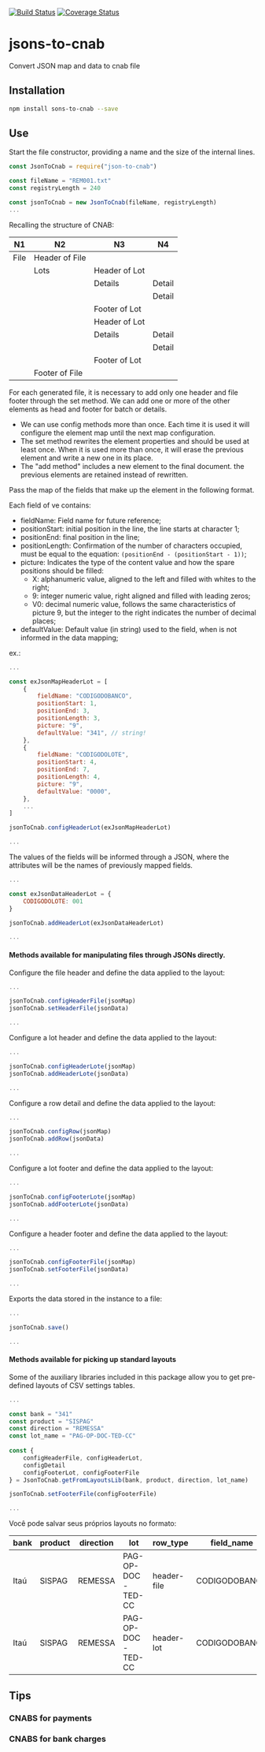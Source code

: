 [![Build Status](https://travis-ci.org/jessicamrbr/jsons-to-cnab.svg?branch=master)](https://travis-ci.org/jessicamrbr/jsons-to-cnab)
[![Coverage Status](https://coveralls.io/repos/github/jessicamrbr/jsons-to-cnab/badge.svg?branch=master)](https://coveralls.io/github/jessicamrbr/jsons-to-cnab?branch=master)

# jsons-to-cnab
Convert JSON map and data to cnab file 

## Installation

```sh
npm install sons-to-cnab --save
```

## Use

Start the file constructor, providing a name and the size of the internal lines.

``` JavaScript
const JsonToCnab = require("json-to-cnab")

const fileName = "REM001.txt"
const registryLength = 240

const jsonToCnab = new JsonToCnab(fileName, registryLength)
...
```

Recalling the structure of CNAB:

| N1      | N2             | N3             | N4      |
| ------- | -------------- | -------------- | ------- |
| File    | Header of File |                |         |
|         | Lots           | Header of Lot  |         |
|         |                | Details        | Detail  |
|         |                |                | Detail  |
|         |                | Footer of Lot  |         |
|         |                | Header of Lot  |         |
|         |                | Details        | Detail  |
|         |                |                | Detail  |
|         |                | Footer of Lot  |         |
|         | Footer of File |                |         |

For each generated file, it is necessary to add only one header and file footer through the set method. We can add one or more of the other elements as head and footer for batch or details.

- We can use config methods more than once. Each time it is used it will configure the element map until the next map configuration.
- The set method rewrites the element properties and should be used at least once. When it is used more than once, it will erase the previous element and write a new one in its place.
- The "add method" includes a new element to the final document. the previous elements are retained instead of rewritten.

Pass the map of the fields that make up the element in the following format.

Each field of ve contains:
- fieldName: Field name for future reference;
- positionStart: initial position in the line, the line starts at character 1;
- positionEnd: final position in the line;
- positionLength: Confirmation of the number of characters occupied, must be equal to the equation: ```(positionEnd - (positionStart - 1))```;
- picture: Indicates the type of the content value and how the spare positions should be filled:
  - X: alphanumeric value, aligned to the left and filled with whites to the right;
  - 9: integer numeric value, right aligned and filled with leading zeros;
  - V0: decimal numeric value, follows the same characteristics of picture 9, but the integer to the right indicates the number of decimal places;
- defaultValue: Default value (in string) used to the field, when is not informed in the data mapping;

ex.:

``` JavaScript
...

const exJsonMapHeaderLot = [
    {
        fieldName: "CODIGODOBANCO", 
        positionStart: 1,
        positionEnd: 3,
        positionLength: 3,
        picture: "9",
        defaultValue: "341", // string!
    },
    {
        fieldName: "CODIGODOLOTE", 
        positionStart: 4,
        positionEnd: 7,
        positionLength: 4,
        picture: "9",
        defaultValue: "0000",
    },
    ...
]

jsonToCnab.configHeaderLot(exJsonMapHeaderLot)

...
```

The values of the fields will be informed through a JSON, where the attributes will be the names of previously mapped fields.

``` JavaScript
...

const exJsonDataHeaderLot = {
    CODIGODOLOTE: 001
}

jsonToCnab.addHeaderLot(exJsonDataHeaderLot)

...
```

#### Methods available for manipulating files through JSONs directly.

Configure the file header and define the data applied to the layout:

``` JavaScript
...

jsonToCnab.configHeaderFile(jsonMap)
jsonToCnab.setHeaderFile(jsonData)

...
```

Configure a lot header and define the data applied to the layout:

``` JavaScript
...

jsonToCnab.configHeaderLote(jsonMap)
jsonToCnab.addHeaderLote(jsonData)

...
```

Configure a row detail and define the data applied to the layout:

``` JavaScript
...

jsonToCnab.configRow(jsonMap)
jsonToCnab.addRow(jsonData)

...
```

Configure a lot footer and define the data applied to the layout:

``` JavaScript
...

jsonToCnab.configFooterLote(jsonMap)
jsonToCnab.addFooterLote(jsonData)

...
```

Configure a header footer and define the data applied to the layout:

``` JavaScript
...

jsonToCnab.configFooterFile(jsonMap)
jsonToCnab.setFooterFile(jsonData)

...
```

Exports the data stored in the instance to a file:

``` JavaScript
...

jsonToCnab.save()

...
```

#### Methods available for picking up standard layouts

Some of the auxiliary libraries included in this package allow you to get pre-defined layouts of CSV settings tables.


``` JavaScript
...

const bank = "341"
const product = "SISPAG"
const direction = "REMESSA" 
const lot_name = "PAG-OP-DOC-TED-CC"
        
const {
    configHeaderFile, configHeaderLot, 
    configDetail
    configFooterLot, configFooterFile
} = JsonToCnab.getFromLayoutsLib(bank, product, direction, lot_name)

jsonToCnab.setFooterFile(configFooterFile)

...
```


Você pode salvar seus próprios layouts no formato:

| bank | product | direction | lot               | row_type      | field_name    | descripton                   | position_start | position_end | position_length | picture | default_value |  
| ---- | ------- | --------- | ----------------- | ------------- | ------------- | ---------------------------- | -------------- | ------------ | --------------- | ------- | ------------- |
| Itaú | SISPAG  | REMESSA   | PAG-OP-DOC-TED-CC | header-file   | CODIGODOBANCO | CÓDIGO DO BCO NA COMPENSAÇÃO | 1              | 3            | 3               | 9       | 341           |
| Itaú | SISPAG  | REMESSA   | PAG-OP-DOC-TED-CC | header-lot    | CODIGODOBANCO | CÓDIGO DO BCO NA COMPENSAÇÃO | 1              | 3            | 3               | 9       | 341           |

## Tips

### CNABS for payments


### CNABS for bank charges

